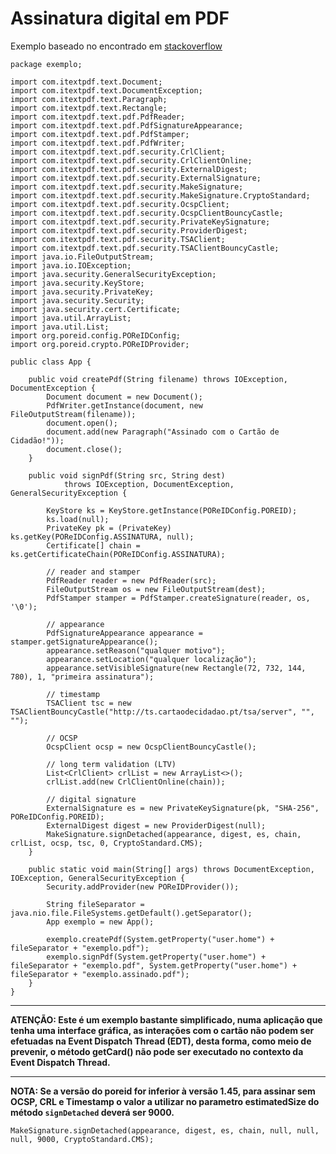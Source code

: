 # Assinatura digital em PDF #

Exemplo baseado no encontrado em [stackoverflow](http://stackoverflow.com/questions/22178665/signing-a-pdf-with-an-eid-using-pkcs11-and-itext/22238404#22238404)
```
package exemplo;

import com.itextpdf.text.Document;
import com.itextpdf.text.DocumentException;
import com.itextpdf.text.Paragraph;
import com.itextpdf.text.Rectangle;
import com.itextpdf.text.pdf.PdfReader;
import com.itextpdf.text.pdf.PdfSignatureAppearance;
import com.itextpdf.text.pdf.PdfStamper;
import com.itextpdf.text.pdf.PdfWriter;
import com.itextpdf.text.pdf.security.CrlClient;
import com.itextpdf.text.pdf.security.CrlClientOnline;
import com.itextpdf.text.pdf.security.ExternalDigest;
import com.itextpdf.text.pdf.security.ExternalSignature;
import com.itextpdf.text.pdf.security.MakeSignature;
import com.itextpdf.text.pdf.security.MakeSignature.CryptoStandard;
import com.itextpdf.text.pdf.security.OcspClient;
import com.itextpdf.text.pdf.security.OcspClientBouncyCastle;
import com.itextpdf.text.pdf.security.PrivateKeySignature;
import com.itextpdf.text.pdf.security.ProviderDigest;
import com.itextpdf.text.pdf.security.TSAClient;
import com.itextpdf.text.pdf.security.TSAClientBouncyCastle;
import java.io.FileOutputStream;
import java.io.IOException;
import java.security.GeneralSecurityException;
import java.security.KeyStore;
import java.security.PrivateKey;
import java.security.Security;
import java.security.cert.Certificate;
import java.util.ArrayList;
import java.util.List;
import org.poreid.config.POReIDConfig;
import org.poreid.crypto.POReIDProvider;

public class App {

    public void createPdf(String filename) throws IOException, DocumentException {
        Document document = new Document();
        PdfWriter.getInstance(document, new FileOutputStream(filename));
        document.open();
        document.add(new Paragraph("Assinado com o Cartão de Cidadão!"));
        document.close();
    }

    public void signPdf(String src, String dest)
            throws IOException, DocumentException, GeneralSecurityException {
          
        KeyStore ks = KeyStore.getInstance(POReIDConfig.POREID);
        ks.load(null);
        PrivateKey pk = (PrivateKey) ks.getKey(POReIDConfig.ASSINATURA, null);
        Certificate[] chain = ks.getCertificateChain(POReIDConfig.ASSINATURA);

        // reader and stamper
        PdfReader reader = new PdfReader(src);
        FileOutputStream os = new FileOutputStream(dest);
        PdfStamper stamper = PdfStamper.createSignature(reader, os, '\0');

        // appearance
        PdfSignatureAppearance appearance = stamper.getSignatureAppearance();
        appearance.setReason("qualquer motivo");
        appearance.setLocation("qualquer localização");
        appearance.setVisibleSignature(new Rectangle(72, 732, 144, 780), 1, "primeira assinatura");
        
        // timestamp
        TSAClient tsc = new TSAClientBouncyCastle("http://ts.cartaodecidadao.pt/tsa/server", "", "");
        
        // OCSP
        OcspClient ocsp = new OcspClientBouncyCastle();
        
        // long term validation (LTV)
        List<CrlClient> crlList = new ArrayList<>();
        crlList.add(new CrlClientOnline(chain));

        // digital signature
        ExternalSignature es = new PrivateKeySignature(pk, "SHA-256", POReIDConfig.POREID);
        ExternalDigest digest = new ProviderDigest(null);
        MakeSignature.signDetached(appearance, digest, es, chain, crlList, ocsp, tsc, 0, CryptoStandard.CMS);
    }

    public static void main(String[] args) throws DocumentException, IOException, GeneralSecurityException {
        Security.addProvider(new POReIDProvider());
        
        String fileSeparator = java.nio.file.FileSystems.getDefault().getSeparator();
        App exemplo = new App();

        exemplo.createPdf(System.getProperty("user.home") + fileSeparator + "exemplo.pdf");
        exemplo.signPdf(System.getProperty("user.home") + fileSeparator + "exemplo.pdf", System.getProperty("user.home") + fileSeparator + "exemplo.assinado.pdf");
    }
}
```


---

**ATENÇÃO: Este é um exemplo bastante simplificado, numa aplicação que tenha uma interface gráfica, as interações com o cartão não podem ser efetuadas na Event Dispatch Thread (EDT), desta forma, como meio de prevenir, o método getCard() não pode ser executado no contexto da Event Dispatch Thread.**


---

**NOTA: Se a versão do poreid for inferior à versão 1.45, para assinar sem OCSP, CRL e Timestamp o valor a utilizar no parametro estimatedSize  do método `signDetached` deverá ser 9000.**
```
MakeSignature.signDetached(appearance, digest, es, chain, null, null, null, 9000, CryptoStandard.CMS);
```